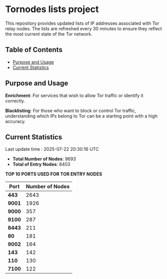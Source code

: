 # Tornodes lists project

This repository provides updated lists of IP addresses associated with Tor relay nodes. The lists are refreshed every 30 minutes to ensure they reflect the most current state of the Tor network.

## Table of Contents

- [Purpose and Usage](#purpose-and-usage)
- [Current Statistics](#current-statistics)


## Purpose and Usage

**Enrichment**: For services that wish to allow Tor traffic or identify it correctly.

**Blacklisting**: For those who want to block or control Tor traffic, understanding which IPs belong to Tor can be a starting point with a high accuracy.

## Current Statistics

Last update time : 2025-07-22 20:30:16 UTC

- **Total Number of Nodes**: 9693
- **Total of Entry Nodes**: 8403

**TOP 10 PORTS USED FOR TOR ENTRY NODES**

| **Port** | **Number of Nodes** |
|------|-----------------|
| **443**   | 2643  |
| **9001**   | 1926  |
| **9000**   | 357  |
| **9100**   | 287  |
| **8443**   | 211  |
| **80**   | 181  |
| **9002**   | 164  |
| **143**   | 142  |
| **110**   | 130  |
| **7100**   | 122  |

